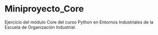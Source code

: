 # Miniproyecto_Core
Ejercicio del módulo Core del curso Python en Entornos Industriales de la Escuela de Organización Industrial.

